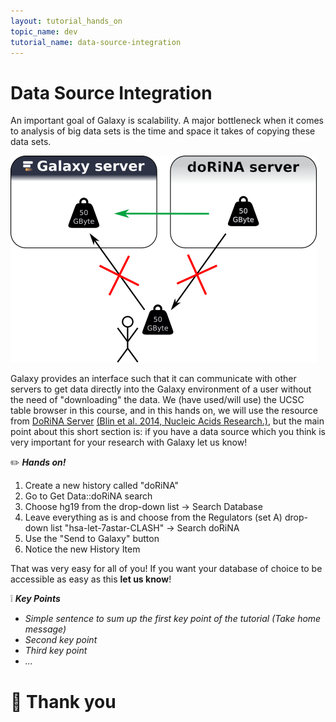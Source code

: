 ```yaml
---
layout: tutorial_hands_on
topic_name: dev
tutorial_name: data-source-integration
---
```


# Data Source Integration

An important goal of Galaxy is scalability. A major bottleneck when it comes to analysis of big data sets is the time and space it takes of copying these data sets.

![data_source_integration](../../images/data_source_integration.png)


Galaxy provides an interface such that it can communicate with other servers to get data directly into the Galaxy environment of a user without the need of "downloading" the data. We (have used/will use) the UCSC table browser in this course, and in this hands on, we will use the resource from [DoRiNA Server](http://dorina.mdc-berlin.de/) [(Blin et al. 2014, Nucleic Acids Research.)](http://www.ncbi.nlm.nih.gov/pubmed/25416797),
but the main point about this short section is:
if you have a data source which you think is very important for your research with Galaxy let us know!

:pencil2: ***Hands on!***

1. Create a new history called "doRiNA"
2. Go to Get Data::doRiNA search
3. Choose hg19 from the drop-down list -> Search Database
4. Leave everything as is and choose from the Regulators (set A) drop-down list "hsa-let-7astar-CLASH" -> Search doRiNA
5. Use the "Send to Galaxy" button
6. Notice the new History Item

That was very easy for all of you! If you want your database of choice to be accessible as easy as this **let us know**!

:grey_exclamation: ***Key Points***

- *Simple sentence to sum up the first key point of the tutorial (Take home message)*
- *Second key point*
- *Third key point*
- *...*

# :clap: Thank you
